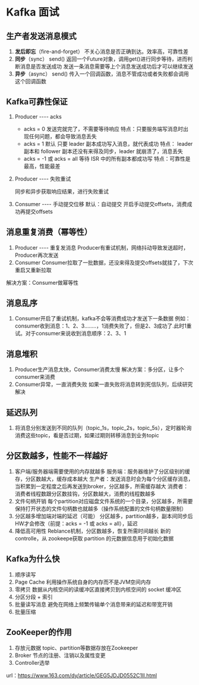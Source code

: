 # Kafka 面试

## 生产者发送消息模式

1. **发后即忘**（fire-and-forget）
   不关心消息是否正确到达。效率高，可靠性差
2. **同步**（sync）
   send() 返回一个Future对象，调用get()进行同步等待，进而判断消息是否发送成功
   发送一条消息需要等上个消息发送成功后才可以继续发送
3. **异步**（async）
   send() 传入一个回调函数，消息不管成功或者失败都会调用这个回调函数



## Kafka可靠性保证

1. Producer ---- acks

   * acks = 0
     发送完就完了，不需要等待响应
     特点：只要服务端写消息时出现任何问题，都会导致消息丢失
   * acks = 1  默认
     只要 leader 副本成功写入消息，就代表成功
     特点： leader 副本和 follower 副本还没有来得及同步，leader 就崩溃了，消息丢失
   * acks = -1 或 acks = all
     等待 ISR 中的所有副本都成功写
     特点：可靠性是最高，性能最差

2. Producer ---- 失败重试

   同步和异步获取响应结果，进行失败重试

3. Consumer ---- 手动提交位移
   默认：自动提交
   开启手动提交offsets，消费成功再提交offsets

## 消息重复消费（幂等性）

1. Producer ---- 重复发消息
   Producer有重试机制，网络抖动导致发送超时，Producer再次发送
2. Consumer
   Consumer拉取了一批数据，还没来得及提交offsets就挂了，下次重启又重新拉取

解决方案：Consumer做幂等性

## 消息乱序

1. Consumer开启了重试机制，kafka不会等消费成功才发送下一条数据
   例如：consumer收到消息：1、2、3........，1消费失败了，但是2、3成功了.此时1重试。对于consumer来说收到消息顺序：2、3、1

## 消息堆积

1. Producer生产消息太快，Consumer消费太慢
   解决方案：多分区，让多个consumer来消费
2. Consumer异常，一直消费失败
   如果一直失败将消息转到死信队列，后续研究解决

## 延迟队列

1. 将消息分别发送到不同的队列（topic_1s，topic_2s，topic_5s），定时器轮询消费这些topic，看是否过期，如果过期则转移消息到业务topic

## 分区数越多，性能不一样越好

1. 客户端/服务器端需要使用的内存就越多
   服务端：服务器维护了分区级别的缓存，分区数越大，缓存成本越大
   生产者：发送消息时会为每个分区缓存消息，当积累到一定程度之后再发送到broker，分区越多，所需缓存越大
   消费者：消费者线程数跟分区数挂钩，分区数越大，消费的线程数越多
2. 文件句柄开销
   每个partition对应磁盘文件系统的一个目录，分区越多，所需要保持打开状态的文件句柄数也就越多（操作系统配置的文件句柄数量限制）
3. 分区越多增加端对端的延迟（可能）
   分区越多，partition越多，副本间同步后HW才会修改（前提：acks = -1 或 acks = all），延迟
4. 降低高可用性
   Reblance机制，分区数越多，恢复所需时间越长
   新的 controlle，从 zookeepe获取 partition 的元数据信息用于初始化数据

## Kafka为什么快

1. 顺序读写
2. Page Cache
   利用操作系统自身的内存而不是JVM空间内存
3. 零拷贝
   数据从内核空间的读缓冲区直接拷贝到内核空间的 socket 缓冲区
4. 分区分段 + 索引
5. 批量读写消息
   避免在网络上频繁传输单个消息带来的延迟和带宽开销
6. 批量压缩

## **ZooKeeper的作用**

1. 存放元数据
   topic、partition等数据存放在Zookeeper
2.  Broker 节点的注册、注销以及属性变更
3. Controller选举

url：https://www.163.com/dy/article/GEG5JDJD0552C1II.html

